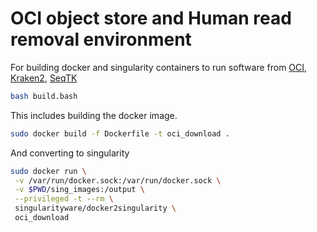 # OCI object store and Human read removal environment

For building docker and singularity containers to run software from [OCI](https://docs.oracle.com/en-us/iaas/tools/oci-cli/2.25.3/oci_cli_docs/cmdref/os/object/get.html), [Kraken2](https://github.com/DerrickWood/kraken2), [SeqTK](https://github.com/lh3/seqtk)

```bash
bash build.bash
```

This includes building the docker image.

```bash
sudo docker build -f Dockerfile -t oci_download .
```

And converting to singularity

```bash
sudo docker run \
 -v /var/run/docker.sock:/var/run/docker.sock \
 -v $PWD/sing_images:/output \
 --privileged -t --rm \
 singularityware/docker2singularity \
 oci_download
```
